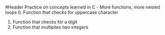 #Header
Practice on concepts learned in C - More functions, more nested loops
0. Function that checks for uppercase character
1. Function that checks for a digit
2. Function that multiplies two integers
